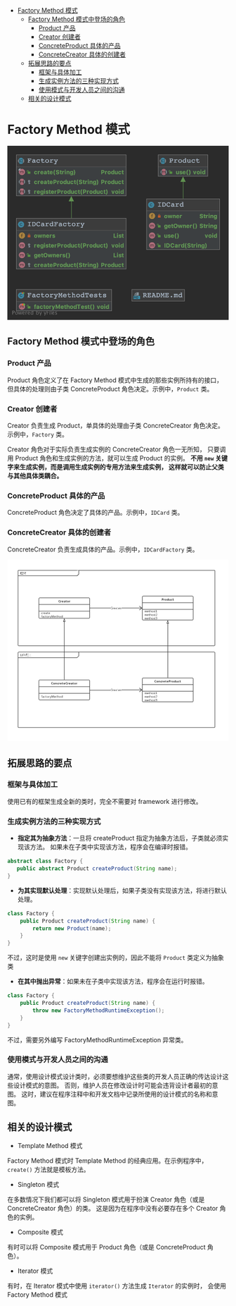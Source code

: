 * [Factory Method 模式](#factory-method-模式)
    * [Factory Method 模式中登场的角色](#factory-method-模式中登场的角色)
        * [Product 产品](#product-产品)
        * [Creator 创建者](#creator-创建者)
        * [ConcreteProduct 具体的产品](#concreteproduct-具体的产品)
        * [ConcreteCreator 具体的创建者](#concretecreator-具体的创建者)
    * [拓展思路的要点](#拓展思路的要点)
        * [框架与具体加工](#框架与具体加工)
        * [生成实例方法的三种实现方式](#生成实例方法的三种实现方式)
        * [使用模式与开发人员之间的沟通](#使用模式与开发人员之间的沟通)
    * [相关的设计模式](#相关的设计模式)

# Factory Method 模式

![类关系示意图](FactoryMethodUML.png)

## Factory Method 模式中登场的角色

### Product 产品

Product 角色定义了在 Factory Method 模式中生成的那些实例所持有的接口，
但具体的处理则由子类 ConcreteProduct 角色决定。示例中，`Product` 类。

### Creator 创建者

Creator 负责生成 Product，单具体的处理由子类 ConcreteCreator 角色决定。
示例中，`Factory` 类。

Creator 角色对于实际负责生成实例的 ConcreteCreator 角色一无所知，
只要调用 Product 角色和生成实例的方法，就可以生成 Product 的实例。
**不用 `new` 关键字来生成实例，而是调用生成实例的专用方法来生成实例，
这样就可以防止父类与其他具体类耦合。**

### ConcreteProduct 具体的产品

ConcreteProduct 角色决定了具体的产品。示例中，`IDCard` 类。

### ConcreteCreator 具体的创建者

ConcreteCreator 负责生成具体的产品。示例中，`IDCardFactory` 类。

![Factory Method 模式类图](FactoryMethodClassDiagram.jpg)

## 拓展思路的要点

### 框架与具体加工

使用已有的框架生成全新的类时，完全不需要对 framework 进行修改。

### 生成实例方法的三种实现方式

- **指定其为抽象方法**：一旦将 createProduct 指定为抽象方法后，子类就必须实现该方法。
如果未在子类中实现该方法，程序会在编译时报错。

```java
abstract class Factory {
   public abstract Product createProduct(String name); 
}
```

- **为其实现默认处理**：实现默认处理后，如果子类没有实现该方法，将进行默认处理。

```java
class Factory {
    public Product createProduct(String name) {
        return new Product(name);
    }
}
```

不过，这时是使用 `new` 关键字创建出实例的，因此不能将 `Product` 类定义为抽象类

- **在其中抛出异常**：如果未在子类中实现该方法，程序会在运行时报错。

```java
class Factory {
    public Product createProduct(String name) {
        throw new FactoryMethodRuntimeException();
    }
}
```

不过，需要另外编写 FactoryMethodRuntimeException 异常类。

### 使用模式与开发人员之间的沟通

通常，使用设计模式设计类时，必须要想维护这些类的开发人员正确的传达设计这些设计模式的意图。
否则，维护人员在修改设计时可能会违背设计者最初的意图。
这时，建议在程序注释中和开发文档中记录所使用的设计模式的名称和意图。

## 相关的设计模式

- Template Method 模式

Factory Method 模式时 Template Method 的经典应用。在示例程序中，`create()` 方法就是模板方法。

- Singleton 模式

在多数情况下我们都可以将 Singleton 模式用于扮演 Creator 角色（或是 ConcreteCreator 角色）的类。
这是因为在程序中没有必要存在多个 Creator 角色的实例。

- Composite 模式

有时可以将 Composite 模式用于 Product 角色（或是 ConcreteProduct 角色）。

- Iterator 模式

有时，在 Iterator 模式中使用 `iterator()` 方法生成 `Iterator` 的实例时，
会使用 Factory Method 模式